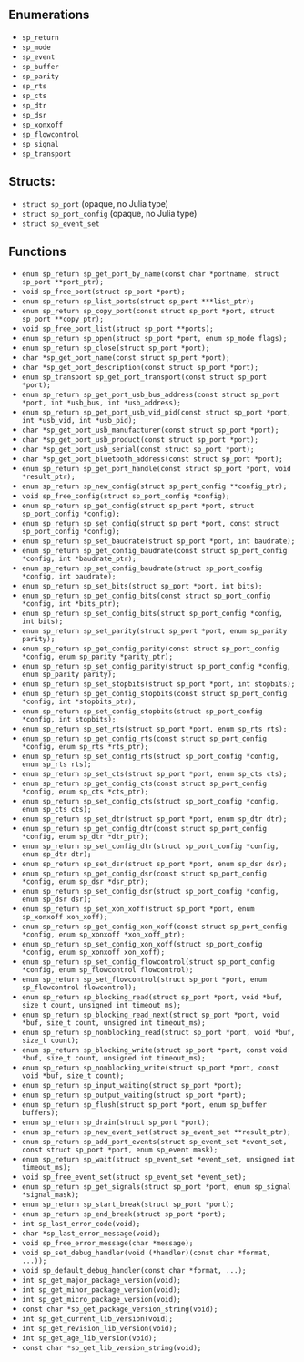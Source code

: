 ## Enumerations
 - `sp_return`
 - `sp_mode`
 - `sp_event`
 - `sp_buffer`
 - `sp_parity`
 - `sp_rts`
 - `sp_cts`
 - `sp_dtr`
 - `sp_dsr`
 - `sp_xonxoff`
 - `sp_flowcontrol`
 - `sp_signal`
 - `sp_transport`

## Structs:
 - `struct sp_port` (opaque, no Julia type)
 - `struct sp_port_config` (opaque, no Julia type)
 - `struct sp_event_set`

## Functions
 - `enum sp_return sp_get_port_by_name(const char *portname, struct sp_port **port_ptr);`
 - `void sp_free_port(struct sp_port *port);`
 - `enum sp_return sp_list_ports(struct sp_port ***list_ptr);`
 - `enum sp_return sp_copy_port(const struct sp_port *port, struct sp_port **copy_ptr);`
 - `void sp_free_port_list(struct sp_port **ports);`
 - `enum sp_return sp_open(struct sp_port *port, enum sp_mode flags);`
 - `enum sp_return sp_close(struct sp_port *port);`
 - `char *sp_get_port_name(const struct sp_port *port);`
 - `char *sp_get_port_description(const struct sp_port *port);`
 - `enum sp_transport sp_get_port_transport(const struct sp_port *port);`
 - `enum sp_return sp_get_port_usb_bus_address(const struct sp_port *port, int *usb_bus, int *usb_address);`
 - `enum sp_return sp_get_port_usb_vid_pid(const struct sp_port *port, int *usb_vid, int *usb_pid);`
 - `char *sp_get_port_usb_manufacturer(const struct sp_port *port);`
 - `char *sp_get_port_usb_product(const struct sp_port *port);`
 - `char *sp_get_port_usb_serial(const struct sp_port *port);`
 - `char *sp_get_port_bluetooth_address(const struct sp_port *port);`
 - `enum sp_return sp_get_port_handle(const struct sp_port *port, void *result_ptr);`
 - `enum sp_return sp_new_config(struct sp_port_config **config_ptr);`
 - `void sp_free_config(struct sp_port_config *config);`
 - `enum sp_return sp_get_config(struct sp_port *port, struct sp_port_config *config);`
 - `enum sp_return sp_set_config(struct sp_port *port, const struct sp_port_config *config);`
 - `enum sp_return sp_set_baudrate(struct sp_port *port, int baudrate);`
 - `enum sp_return sp_get_config_baudrate(const struct sp_port_config *config, int *baudrate_ptr);`
 - `enum sp_return sp_set_config_baudrate(struct sp_port_config *config, int baudrate);`
 - `enum sp_return sp_set_bits(struct sp_port *port, int bits);`
 - `enum sp_return sp_get_config_bits(const struct sp_port_config *config, int *bits_ptr);`
 - `enum sp_return sp_set_config_bits(struct sp_port_config *config, int bits);`
 - `enum sp_return sp_set_parity(struct sp_port *port, enum sp_parity parity);`
 - `enum sp_return sp_get_config_parity(const struct sp_port_config *config, enum sp_parity *parity_ptr);`
 - `enum sp_return sp_set_config_parity(struct sp_port_config *config, enum sp_parity parity);`
 - `enum sp_return sp_set_stopbits(struct sp_port *port, int stopbits);`
 - `enum sp_return sp_get_config_stopbits(const struct sp_port_config *config, int *stopbits_ptr);`
 - `enum sp_return sp_set_config_stopbits(struct sp_port_config *config, int stopbits);`
 - `enum sp_return sp_set_rts(struct sp_port *port, enum sp_rts rts);`
 - `enum sp_return sp_get_config_rts(const struct sp_port_config *config, enum sp_rts *rts_ptr);`
 - `enum sp_return sp_set_config_rts(struct sp_port_config *config, enum sp_rts rts);`
 - `enum sp_return sp_set_cts(struct sp_port *port, enum sp_cts cts);`
 - `enum sp_return sp_get_config_cts(const struct sp_port_config *config, enum sp_cts *cts_ptr);`
 - `enum sp_return sp_set_config_cts(struct sp_port_config *config, enum sp_cts cts);`
 - `enum sp_return sp_set_dtr(struct sp_port *port, enum sp_dtr dtr);`
 - `enum sp_return sp_get_config_dtr(const struct sp_port_config *config, enum sp_dtr *dtr_ptr);`
 - `enum sp_return sp_set_config_dtr(struct sp_port_config *config, enum sp_dtr dtr);`
 - `enum sp_return sp_set_dsr(struct sp_port *port, enum sp_dsr dsr);`
 - `enum sp_return sp_get_config_dsr(const struct sp_port_config *config, enum sp_dsr *dsr_ptr);`
 - `enum sp_return sp_set_config_dsr(struct sp_port_config *config, enum sp_dsr dsr);`
 - `enum sp_return sp_set_xon_xoff(struct sp_port *port, enum sp_xonxoff xon_xoff);`
 - `enum sp_return sp_get_config_xon_xoff(const struct sp_port_config *config, enum sp_xonxoff *xon_xoff_ptr);`
 - `enum sp_return sp_set_config_xon_xoff(struct sp_port_config *config, enum sp_xonxoff xon_xoff);`
 - `enum sp_return sp_set_config_flowcontrol(struct sp_port_config *config, enum sp_flowcontrol flowcontrol);`
 - `enum sp_return sp_set_flowcontrol(struct sp_port *port, enum sp_flowcontrol flowcontrol);`
 - `enum sp_return sp_blocking_read(struct sp_port *port, void *buf, size_t count, unsigned int timeout_ms);`
 - `enum sp_return sp_blocking_read_next(struct sp_port *port, void *buf, size_t count, unsigned int timeout_ms);`
 - `enum sp_return sp_nonblocking_read(struct sp_port *port, void *buf, size_t count);`
 - `enum sp_return sp_blocking_write(struct sp_port *port, const void *buf, size_t count, unsigned int timeout_ms);`
 - `enum sp_return sp_nonblocking_write(struct sp_port *port, const void *buf, size_t count);`
 - `enum sp_return sp_input_waiting(struct sp_port *port);`
 - `enum sp_return sp_output_waiting(struct sp_port *port);`
 - `enum sp_return sp_flush(struct sp_port *port, enum sp_buffer buffers);`
 - `enum sp_return sp_drain(struct sp_port *port);`
 - `enum sp_return sp_new_event_set(struct sp_event_set **result_ptr);`
 - `enum sp_return sp_add_port_events(struct sp_event_set *event_set, const struct sp_port *port, enum sp_event mask);`
 - `enum sp_return sp_wait(struct sp_event_set *event_set, unsigned int timeout_ms);`
 - `void sp_free_event_set(struct sp_event_set *event_set);`
 - `enum sp_return sp_get_signals(struct sp_port *port, enum sp_signal *signal_mask);`
 - `enum sp_return sp_start_break(struct sp_port *port);`
 - `enum sp_return sp_end_break(struct sp_port *port);`
 - `int sp_last_error_code(void);`
 - `char *sp_last_error_message(void);`
 - `void sp_free_error_message(char *message);`
 - `void sp_set_debug_handler(void (*handler)(const char *format, ...));`
 - `void sp_default_debug_handler(const char *format, ...);`
 - `int sp_get_major_package_version(void);`
 - `int sp_get_minor_package_version(void);`
 - `int sp_get_micro_package_version(void);`
 - `const char *sp_get_package_version_string(void);`
 - `int sp_get_current_lib_version(void);`
 - `int sp_get_revision_lib_version(void);`
 - `int sp_get_age_lib_version(void);`
 - `const char *sp_get_lib_version_string(void);`
